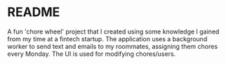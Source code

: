 # README

A fun 'chore wheel' project that I created using some knowledge I gained from my time at a fintech startup. 
The application uses a background worker to send text and emails to my roommates, assigning them chores every Monday. 
The UI is used for modifying chores/users. 
